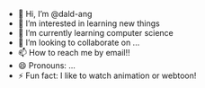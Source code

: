 - 👋 Hi, I’m @dald-ang
- 👀 I’m interested in learning new things
- 🌱 I’m currently learning computer science
- 💞️ I’m looking to collaborate on ...
- 📫 How to reach me by email!!
- 😄 Pronouns: ...
- ⚡ Fun fact: I like to watch animation or webtoon!

<!---
dald-ang/dald-ang is a ✨ special ✨ repository because its `README.md` (this file) appears on your GitHub profile.
You can click the Preview link to take a look at your changes.
--->
